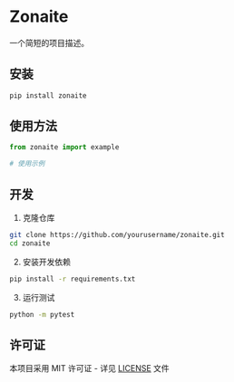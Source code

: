 # Zonaite

一个简短的项目描述。

## 安装

```bash
pip install zonaite
```

## 使用方法

```python
from zonaite import example

# 使用示例
```

## 开发

1. 克隆仓库
```bash
git clone https://github.com/yourusername/zonaite.git
cd zonaite
```

2. 安装开发依赖
```bash
pip install -r requirements.txt
```

3. 运行测试
```bash
python -m pytest
```

## 许可证

本项目采用 MIT 许可证 - 详见 [LICENSE](LICENSE) 文件
